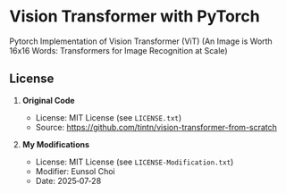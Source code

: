 # Vision Transformer with PyTorch
Pytorch  Implementation of Vision Transformer (ViT) (An Image is Worth 16x16 Words: Transformers for Image Recognition at Scale)

## License

1. **Original Code**  
   - License: MIT License (see `LICENSE.txt`)  
   - Source: https://github.com/tintn/vision-transformer-from-scratch

2. **My Modifications**  
   - License: MIT License (see `LICENSE-Modification.txt`)  
   - Modifier: Eunsol Choi  
   - Date: 2025‑07‑28
